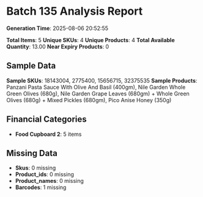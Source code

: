 # Batch 135 Analysis Report

**Generation Time**: 2025-08-06 20:52:55

**Total Items**: 5
**Unique SKUs**: 4
**Unique Products**: 4
**Total Available Quantity**: 13.00
**Near Expiry Products**: 0

## Sample Data
**Sample SKUs**: 18143004, 2775400, 15656715, 32375535
**Sample Products**: Panzani Pasta Sauce With Olive And Basil (400gm), Nile Garden Whole Green Olives (680g), Nile Garden Grape Leaves (680gm) +  Whole Green Olives (680g) +  Mixed Pickles (680gm), Pico Anise Honey (350g)

## Financial Categories
- **Food Cupboard 2**: 5 items

## Missing Data
- **Skus**: 0 missing
- **Product_ids**: 0 missing
- **Product_names**: 0 missing
- **Barcodes**: 1 missing
